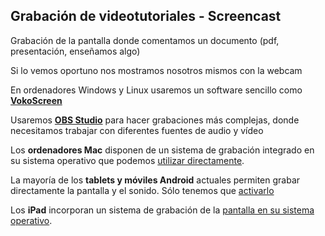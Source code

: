 ## Grabación de videotutoriales - Screencast 

Grabación de la pantalla donde comentamos un documento (pdf, presentación, enseñamos algo)

Si lo vemos oportuno nos mostramos nosotros mismos con la webcam

En ordenadores Windows y Linux usaremos un software sencillo como **[VokoScreen](./3.5.1_VokoScreen.md)**

Usaremos **[OBS Studio](./3.5.2_OBS.md)** para hacer grabaciones más complejas, donde necesitamos trabajar con diferentes fuentes de audio y vídeo

Los **ordenadores Mac** disponen de un sistema de grabación integrado en su sistema operativo que podemos [utilizar directamente](./3.5.3_GrabacionMac.md).

La mayoría de los **tablets y móviles Android** actuales permiten grabar directamente la pantalla y el sonido. Sólo tenemos que [activarlo](./3.5.4_GrabacionAndroid.md)

Los **iPad** incorporan un sistema de grabación de la [pantalla en su sistema operativo](./3.5.5_GrabacionIPad.md). 



